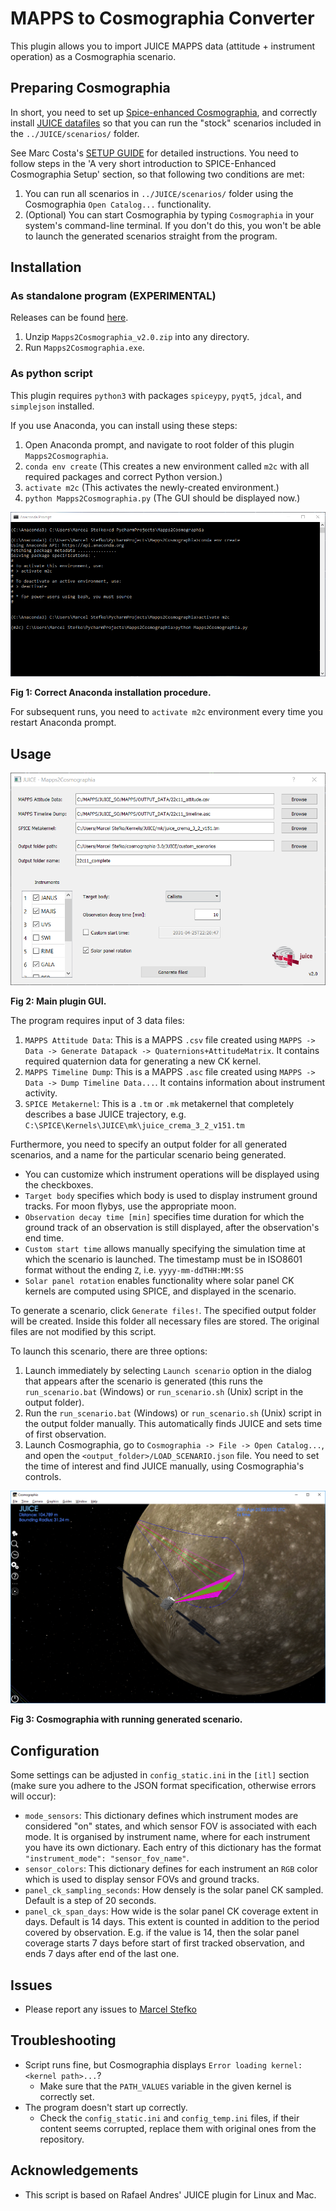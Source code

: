 # MAPPS to Cosmographia Converter

This plugin allows you to import JUICE MAPPS data (attitude + instrument operation) as a Cosmographia scenario.

## Preparing Cosmographia
In short, you need to set up [Spice-enhanced Cosmographia](https://www.cosmos.esa.int/web/spice/cosmographia),
and correctly install [JUICE datafiles](ftp://spiftp.esac.esa.int/cosmographia/missions/) so that you can run
the "stock" scenarios included in the `../JUICE/scenarios/` folder.

See Marc Costa's [SETUP GUIDE](ftp://spiftp.esac.esa.int/cosmographia/missions/aareadme.txt) for detailed instructions.
You need to follow steps in the 'A very short introduction to SPICE-Enhanced Cosmographia Setup' section,
so that following two conditions are met:
 1. You can run all scenarios in `../JUICE/scenarios/` folder using the Cosmographia `Open Catalog...` functionality.
 2. (Optional) You can start Cosmographia by typing `Cosmographia` in your system's command-line terminal. If you don't do this,
 you won't be able to launch the generated scenarios straight from the program.

## Installation
### As standalone program (EXPERIMENTAL)
Releases can be found [here](https://github.com/MStefko/ESA-Mapps2Cosmographia/releases/tag/v2.0).
 1. Unzip `Mapps2Cosmographia_v2.0.zip` into any directory.
 2. Run `Mapps2Cosmographia.exe`.

### As python script
This plugin requires `python3` with packages `spiceypy`, `pyqt5`, `jdcal`, and `simplejson` installed.

If you use Anaconda, you can install using these steps:

 1. Open Anaconda prompt, and navigate to root folder of this plugin `Mapps2Cosmographia`.
 2. `conda env create` (This creates a new environment called `m2c` with all
 required packages and correct Python version.)
 3. `activate m2c` (This activates the newly-created environment.)
 4. `python Mapps2Cosmographia.py` (The GUI should be displayed now.)
 
![](doc/img/installation.png)

**Fig 1: Correct Anaconda installation procedure.**

For subsequent runs, you need to `activate m2c` environment every time you restart Anaconda prompt.


## Usage

![](doc/img/plugin_gui.png)

**Fig 2: Main plugin GUI.**

The program requires input of 3 data files:

 1. `MAPPS Attitude Data`: This is a MAPPS `.csv` file created using 
`MAPPS -> Data -> Generate Datapack -> Quaternions+AttitudeMatrix`. It contains
required quaternion data for generating a new CK kernel.
 2. `MAPPS Timeline Dump`: This is a MAPPS `.asc` file created using
`MAPPS -> Data -> Dump Timeline Data...`. It contains information about instrument
activity.
 3. `SPICE Metakernel`: This is a `.tm` or `.mk` metakernel that completely describes
 a base JUICE trajectory, e.g. `C:\SPICE\Kernels\JUICE\mk\juice_crema_3_2_v151.tm`

Furthermore, you need to specify an output folder for all generated scenarios,
and a name for the particular scenario being generated.


 - You can customize which instrument operations will be displayed using the checkboxes.
 - `Target body` specifies which body is used to display instrument ground tracks. For moon flybys,
use the appropriate moon.
 - `Observation decay time [min]` specifies time duration for which 
 the ground track of an observation
 is still displayed, after the observation's end time.
 - `Custom start time` allows manually specifying the simulation time at which the scenario is launched.
 The timestamp must be in ISO8601 format without the ending `Z`, i.e. `yyyy-mm-ddTHH:MM:SS`
 - `Solar panel rotation` enables functionality where solar panel CK kernels are computed using
 SPICE, and displayed in the scenario.

To generate a scenario, click `Generate files!`. The specified output
folder will be created. Inside this folder all necessary files are stored. The original
files are not modified by this script.

To launch this scenario, there are three options:

 1. Launch immediately by selecting `Launch scenario` option in the dialog that appears after
 the scenario is generated (this runs the `run_scenario.bat` (Windows) or `run_scenario.sh` (Unix) script in the output folder).
 2. Run the `run_scenario.bat` (Windows) or `run_scenario.sh` (Unix) script in the output folder manually. This automatically finds JUICE and sets time of first observation.
 3. Launch Cosmographia, go to `Cosmographia -> File -> Open Catalog...`, and open the `<output_folder>/LOAD_SCENARIO.json`
file. You need to set the time of interest and find JUICE manually, using Cosmographia's controls.

![](doc/img/cosmographia.png)

**Fig 3: Cosmographia with running generated scenario.**

## Configuration
Some settings can be adjusted in `config_static.ini` in the `[itl]` section (make sure you adhere to the JSON format specification, otherwise errors will occur):

- `mode_sensors`: This dictionary defines which instrument modes are considered "on" states, and which
sensor FOV is associated with each mode. It is organised by instrument name, where for each instrument you have its own dictionary. Each entry of this dictionary has the format `"instrument_mode": "sensor_fov_name"`.
- `sensor_colors`: This dictionary defines for each instrument an `RGB` color which is used to display
sensor FOVs and ground tracks.
- `panel_ck_sampling_seconds`: How densely is the solar panel CK sampled. Default is a step of 20 seconds.
- `panel_ck_span_days`: How wide is the solar panel CK coverage extent in days. Default is 14 days. This extent is counted in addition to the period covered by observation. E.g. if the value is 14, then the solar panel coverage
starts 7 days before start of first tracked observation, and ends 7 days after end of the last one.

## Issues
- Please report any issues to [Marcel Stefko](mailto:marcel.stefko@esa.int)

## Troubleshooting
- Script runs fine, but Cosmographia displays `Error loading kernel: <kernel path>...`?
    - Make sure that the `PATH_VALUES` variable in the given kernel is correctly set.
- The program doesn't start up correctly.
    - Check the `config_static.ini` and `config_temp.ini` files, if their content seems corrupted, replace them with original ones from the repository.

## Acknowledgements
- This script is based on Rafael Andres' JUICE plugin for Linux and Mac.
